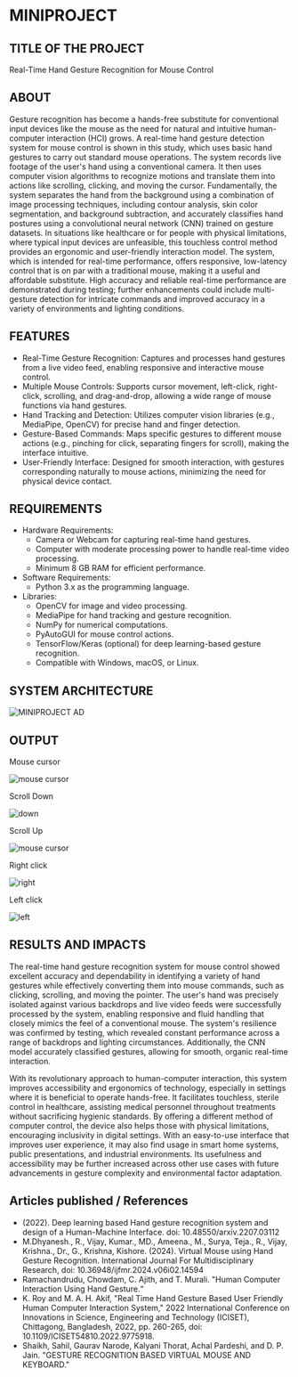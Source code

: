# MINIPROJECT

## TITLE OF THE PROJECT
Real-Time Hand Gesture Recognition for Mouse Control

## ABOUT
Gesture recognition has become a hands-free substitute for conventional input devices like the mouse as the need for natural and intuitive human-computer interaction (HCI) grows. A real-time hand gesture detection system for mouse control is shown in this study, which uses basic hand gestures to carry out standard mouse operations. The system records live footage of the user's hand using a conventional camera. It then uses computer vision algorithms to recognize motions and translate them into actions like scrolling, clicking, and moving the cursor. Fundamentally, the system separates the hand from the background using a combination of image processing techniques, including contour analysis, skin color segmentation, and background subtraction, and accurately classifies hand postures using a convolutional neural network (CNN) trained on gesture datasets. 
In situations like healthcare or for people with physical limitations, where typical input devices are unfeasible, this touchless control method provides an ergonomic and user-friendly interaction model. The system, which is intended for real-time performance, offers responsive, low-latency control that is on par with a traditional mouse, making it a useful and affordable substitute. High accuracy and reliable real-time performance are demonstrated during testing; further enhancements could include multi-gesture detection for intricate commands and improved accuracy in a variety of environments and lighting conditions.

## FEATURES

  - Real-Time Gesture Recognition: Captures and processes hand gestures from a live video feed, enabling responsive and interactive mouse control.
  -  Multiple Mouse Controls: Supports cursor movement, left-click, right-click, scrolling, and drag-and-drop, allowing a wide range of mouse functions via hand gestures.
  -  Hand Tracking and Detection: Utilizes computer vision libraries (e.g., MediaPipe, OpenCV) for precise hand and finger detection.
  -  Gesture-Based Commands: Maps specific gestures to different mouse actions (e.g., pinching for click, separating fingers for scroll), making the interface intuitive.
  -  User-Friendly Interface: Designed for smooth interaction, with gestures corresponding naturally to mouse actions, minimizing the need for physical device contact.
    
## REQUIREMENTS

* Hardware Requirements:
  - Camera or Webcam for capturing real-time hand gestures.
  * Computer with moderate processing power to handle real-time video processing.
  * Minimum 8 GB RAM for efficient performance.
* Software Requirements:
  * Python 3.x as the programming language.
* Libraries:
  * OpenCV for image and video processing.
  * MediaPipe for hand tracking and gesture recognition.
  * NumPy for numerical computations.
  * PyAutoGUI for mouse control actions.
  * TensorFlow/Keras (optional) for deep learning-based gesture recognition.
  * Compatible with Windows, macOS, or Linux.

## SYSTEM ARCHITECTURE

![MINIPROJECT AD](https://github.com/user-attachments/assets/cbcb3ea8-8983-4734-9191-13d90c0860de)

## OUTPUT

Mouse cursor

![mouse cursor](https://github.com/user-attachments/assets/0d878bd2-ba48-4c0e-bf1f-48728cd081be)


Scroll Down

![down](https://github.com/user-attachments/assets/68b26171-49cc-4aef-af3a-019b766c6ef0)


Scroll Up

![mouse cursor](https://github.com/user-attachments/assets/316b14e7-9900-467b-8b46-2b4e59947488)


Right click

![right](https://github.com/user-attachments/assets/48e05a8b-eda5-472f-bfd0-f14757a263de)


Left click

![left](https://github.com/user-attachments/assets/9c15c491-340f-470f-b526-557e4626864e)

## RESULTS AND IMPACTS

The real-time hand gesture recognition system for mouse control showed excellent accuracy and dependability in identifying a variety of hand gestures while effectively converting them into mouse commands, such as clicking, scrolling, and moving the pointer. The user's hand was precisely isolated against various backdrops and live video feeds were successfully processed by the system, enabling responsive and fluid handling that closely mimics the feel of a conventional mouse. The system's resilience was confirmed by testing, which revealed constant performance across a range of backdrops and lighting circumstances. Additionally, the CNN model accurately classified gestures, allowing for smooth, organic real-time interaction.

With its revolutionary approach to human-computer interaction, this system improves accessibility and ergonomics of technology, especially in settings where it is beneficial to operate hands-free. It facilitates touchless, sterile control in healthcare, assisting medical personnel throughout treatments without sacrificing hygienic standards. By offering a different method of computer control, the device also helps those with physical limitations, encouraging inclusivity in digital settings. With an easy-to-use interface that improves user experience, it may also find usage in smart home systems, public presentations, and industrial environments. Its usefulness and accessibility may be further increased across other use cases with future advancements in gesture complexity and environmental factor adaptation.

## Articles published / References

* (2022). Deep learning based Hand gesture recognition system and design of a Human-Machine Interface. doi: 10.48550/arxiv.2207.03112
* M.Dhyanesh., R., Vijay, Kumar., MD., Ameena., M., Surya, Teja., R., Vijay, Krishna., Dr., G., Krishna, Kishore. (2024). Virtual Mouse using Hand Gesture Recognition. International Journal For Multidisciplinary Research, doi: 10.36948/ijfmr.2024.v06i02.14594
* Ramachandrudu, Chowdam, C. Ajith, and T. Murali. "Human Computer Interaction Using Hand Gesture.“
* K. Roy and M. A. H. Akif, "Real Time Hand Gesture Based User Friendly Human Computer Interaction System," 2022 International Conference on Innovations in Science, Engineering and Technology (ICISET), Chittagong, Bangladesh, 2022, pp. 260-265, doi: 10.1109/ICISET54810.2022.9775918.
* Shaikh, Sahil, Gaurav Narode, Kalyani Thorat, Achal Pardeshi, and D. P. Jain. "GESTURE RECOGNITION BASED VIRTUAL MOUSE AND KEYBOARD."








